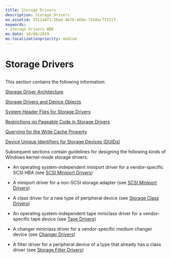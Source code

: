 ```yaml
---
title: Storage Drivers
description: Storage Drivers
ms.assetid: 5512a8f1-20ad-4b78-a60e-7418ac7f2117
keywords:
- storage drivers WDK
ms.date: 10/08/2019
ms.localizationpriority: medium
---
```


# Storage Drivers

## <span id="ddk_storage_drivers_kg"></span><span id="DDK_STORAGE_DRIVERS_KG"></span>

This section contains the following information:

[Storage Driver Architecture](storage-driver-architecture.md)

[Storage Drivers and Device Objects](storage-drivers-and-device-objects.md)

[System Header Files for Storage Drivers](system-header-files-for-storage-drivers.md)

[Restrictions on Pageable Code in Storage Drivers](restrictions-on-pageable-code-in-storage-drivers.md)

[Querying for the Write Cache Property](querying-for-the-write-cache-property.md)

[Device Unique Identifiers for Storage Devices (DUIDs)](device-unique-identifiers--duids--for-storage-devices.md)

Subsequent sections contain guidelines for designing the following kinds of Windows kernel-mode storage drivers:

- An operating system-independent miniport driver for a vendor-specific SCSI HBA (see [SCSI Miniport Drivers](scsi-miniport-drivers.md))

- A miniport driver for a non-SCSI storage adapter (see [SCSI Miniport Drivers](scsi-miniport-drivers.md))

- A class driver for a new type of peripheral device (see [Storage Class Drivers](storage-class-drivers.md))

- An operating system-independent tape miniclass driver for a vendor-specific tape device (see [Tape Drivers](tape-drivers-overview.md))

- A changer miniclass driver for a vendor-specific medium changer device (see [Changer Drivers](changer-drivers.md))

- A filter driver for a peripheral device of a type that already has a class driver (see [Storage Filter Drivers](storage-filter-drivers.md))
